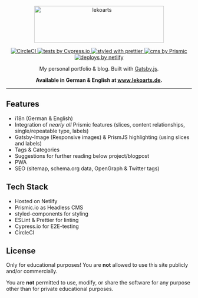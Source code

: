 <p align="center">
  <a href="https://www.lekoarts.de">
    <img
      src="https://img.lekoarts.de/Logo-Horizontal-Blau-Schwarz_small.png"
      height="100"
      width="352"
      alt="lekoarts"
      title="lekoarts"
    />
  </a>
</p>

<p align="center">
  <a href="https://circleci.com/gh/LekoArts/portfolio">
    <img
      src="https://circleci.com/gh/LekoArts/portfolio.svg?style=svg"
      alt="CircleCI"
    />
  </a>
  <a href="https://cypress.io">
    <img
      src="https://img.shields.io/badge/cypress.io-tests-green.svg?style=flat-square"
      alt="tests by Cypress.io"
    />
  </a>
  <a href="https://github.com/prettier/prettier">
    <img
      src="https://img.shields.io/badge/styled_with-prettier-ff69b4.svg?style=flat-square"
      alt="styled with prettier"
    />
  </a>
  <a href="https://prismic.io/">
    <img
      src="https://img.shields.io/badge/cms-prismic.io-2d2b59.svg?style=flat-square"
      alt="cms by Prismic"
    />
  </a>
  <a href="https://www.netlify.com">
    <img
      src="https://img.shields.io/badge/deploys%20by-netlify-00c7b7.svg?style=flat-square"
      alt="deploys by netlify"
    />
  </a>
</p>

<p align="center">
  My personal portfolio & blog. Built with <a href="https://www.gatsbyjs.org">Gatsby.js</a>.
</p>

<p align="center">
  <strong>
    Available in German & English at <a href="https://www.lekoarts.de">www.lekoarts.de</a>.
  </strong>
</p>

---

## Features

- i18n (German & English)
- Integration of _nearly all_ Prismic features (slices, content relationships, single/repeatable type, labels)
- Gatsby-Image (Responsive images) & PrismJS highlighting (using slices and labels)
- Tags & Categories
- Suggestions for further reading below project/blogpost
- PWA
- SEO (sitemap, schema.org data, OpenGraph & Twitter tags)

## Tech Stack

- Hosted on Netlify
- Prismic.io as Headless CMS
- styled-components for styling
- ESLint & Prettier for linting
- Cypress.io for E2E-testing
- CircleCI

## License

Only for educational purposes! You are **not** allowed to use this site publicly and/or commercially.

You are **not** permitted to use, modify, or share the software for any purpose other than for private educational purposes.
